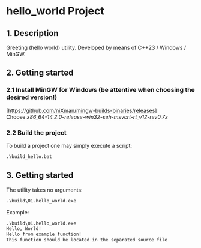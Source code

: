 # hello_world Project

## 1. Description
Greeting (hello world) utility.
Developed by means of C++23 / Windows / MinGW.

## 2. Getting started
### 2.1 Install MinGW for Windows (be attentive when choosing the desired version!) 
[https://github.com/niXman/mingw-builds-binaries/releases]  
Choose _x86_64-14.2.0-release-win32-seh-msvcrt-rt_v12-rev0.7z_  
### 2.2 Build the project
To build a project one may simply execute a script:
```cmd
.\build_hello.bat  
```
## 3. Getting started
The utility takes no arguments:
```cmd
.\build\01.hello_world.exe
```
Example:
```cmd
.\build\01.hello_world.exe
Hello, World!
Hello from example function!
This function should be located in the separated source file
```
